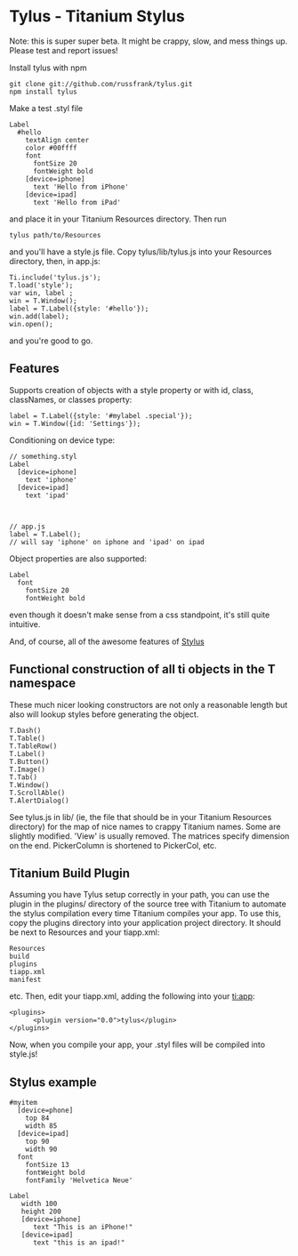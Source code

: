 Tylus - Titanium Stylus
=======================

Note: this is super super beta.  It might be crappy, slow, and mess things up.
Please test and report issues!

Install tylus with npm

    git clone git://github.com/russfrank/tylus.git
    npm install tylus

Make a test .styl file

    Label
      #hello
        textAlign center
        color #00ffff
        font
          fontSize 20
          fontWeight bold
        [device=iphone]
          text 'Hello from iPhone'
        [device=ipad]
          text 'Hello from iPad'

and place it in your Titanium Resources directory.  Then run

    tylus path/to/Resources

and you'll have a style.js file.  Copy tylus/lib/tylus.js into your Resources
directory, then, in app.js:

    Ti.include('tylus.js');
    T.load('style');
    var win, label ;
    win = T.Window();
    label = T.Label({style: '#hello'});
    win.add(label);
    win.open();

and you're good to go.

Features
--------

Supports creation
of objects with a style property or with id, class, classNames, or classes
property:

    label = T.Label({style: '#mylabel .special'});
    win = T.Window({id: 'Settings'});

Conditioning on device type:

    // something.styl
    Label
      [device=iphone]
        text 'iphone'
      [device=ipad]
        text 'ipad'



    // app.js
    label = T.Label();
    // will say 'iphone' on iphone and 'ipad' on ipad

Object properties are also supported:

    Label
      font
        fontSize 20
        fontWeight bold

even though it doesn't make sense from a css standpoint, it's still quite
intuitive.

And, of course, all of the awesome features of [Stylus](http://learnboost.github.com/stylus/)

Functional construction of all ti objects in the T namespace
------------------------------------------------------------

These much nicer looking constructors are not only a reasonable length but
also will lookup styles before generating the object.

    T.Dash()
    T.Table()
    T.TableRow()
    T.Label()
    T.Button()
    T.Image()
    T.Tab()
    T.Window()
    T.ScrollAble()
    T.AlertDialog()

See tylus.js in lib/ (ie, the file that should be in your Titanium Resources
directory) for the map of nice names to crappy Titanium names.  Some are
slightly modified.  'View' is usually removed.  The matrices specify dimension
on the end.  PickerColumn is shortened to PickerCol, etc.

Titanium Build Plugin
---------------------

Assuming you have Tylus setup correctly in your path, you can use the plugin in
the plugins/ directory of the source tree with Titanium to automate the stylus
compilation every time Titanium compiles your app.  To use this, copy the
plugins directory into your application project directory.  It should be next
to Resources and your tiapp.xml:

    Resources
    build
    plugins
    tiapp.xml
    manifest

etc.  Then, edit your tiapp.xml, adding the following into your <ti:app>:

    <plugins>
          <plugin version="0.0">tylus</plugin> 
    </plugins>

Now, when you compile your app, your .styl files will be compiled into 
style.js!

Stylus example
--------------

    #myitem
      [device=phone]
        top 84
        width 85
      [device=ipad]
        top 90
        width 90
      font
        fontSize 13
        fontWeight bold
        fontFamily 'Helvetica Neue'
    
    Label
       width 100
       height 200
       [device=iphone]
          text "This is an iPhone!"
       [device=ipad]
          text "this is an ipad!"

